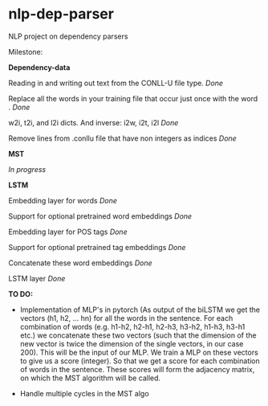# nlp-dep-parser
NLP project on dependency parsers

Milestone:

<b>Dependency-data</b>

Reading in and writing out text from the CONLL-U file type. <i>Done</i>

Replace all the words in your training file that occur just once with the word <unk>. <i>Done</i>

w2i, t2i, and l2i dicts. And inverse: i2w, i2t, i2l <i>Done</i>

Remove lines from .conllu file that have non integers as indices <i>Done</i>

<b>MST</b>

<i>In progress</i>

<b>LSTM</b>

Embedding layer for words <i>Done</i>

Support for optional pretrained word embeddings <i>Done</i>

Embedding layer for POS tags <i>Done</i>

Support for optional pretrained tag embeddings <i>Done</i>

Concatenate these word embeddings <i>Done</i>

LSTM layer <i>Done</i>


<b> TO DO: </b>

- Implementation of MLP's in pytorch 
(As output of the biLSTM we get the vectors (h1, h2, ... hn) for all the words in the sentence. For each combination of words (e.g. h1-h2, h2-h1, h2-h3, h3-h2, h1-h3, h3-h1 etc.) we concatenate  these two vectors (such that the dimension of the new vector is twice the dimension of the single vectors, in our case 200). This will be the input of our MLP. We train a MLP on these vectors to give us a score (integer). So that we get a score for each combination of words in the sentence. These scores will form the adjacency matrix, on which the MST algorithm will be called. 

- Handle multiple cycles in the MST algo
